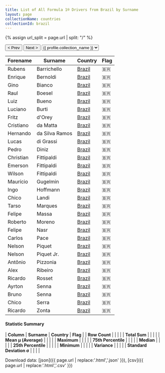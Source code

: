 ```yaml
---
title: List of All Formula 1® Drivers from Brazil by Surname
layout: page
collectionName: countries
collectionId: brazil
---
```


{% assign url_split = page.url | split: "/" %}
<div id="collection-navigation">
<button onclick="selector.options[selector.selectedIndex-1].value && (window.location = selector.options[selector.selectedIndex-1].value);">&lt; Prev</button>
<button onclick="selector.options[selector.selectedIndex+1].value && (window.location = selector.options[selector.selectedIndex+1].value);">Next &gt;</button>
<select id="selector" onchange="this.options[this.selectedIndex].value && (window.location = this.options[this.selectedIndex].value);">
  {% for collectionId in site.data[page.collectionName].refs %}
    {% if collectionId == page.collectionId %}
      {% assign selected = "selected" %}
    {% else %}
      {% assign selected = "" %}
    {% endif %}
    {% assign profile = site.data[page.collectionName][collectionId].profile %}
    <option value="/f1/{{ page.collectionName }}/{{ collectionId }}/{{ url_split[4] }}" {{ selected }}>{{ profile.collection_name }}</option>
  {% endfor %}
</select>
</div>

| Forename | Surname | Country | Flag |
|--|--|--|--|
| Rubens | Barrichello | [Brazil](/f1/countries/brazil) | 🇧🇷 |
| Enrique | Bernoldi | [Brazil](/f1/countries/brazil) | 🇧🇷 |
| Gino | Bianco | [Brazil](/f1/countries/brazil) | 🇧🇷 |
| Raul | Boesel | [Brazil](/f1/countries/brazil) | 🇧🇷 |
| Luiz | Bueno | [Brazil](/f1/countries/brazil) | 🇧🇷 |
| Luciano | Burti | [Brazil](/f1/countries/brazil) | 🇧🇷 |
| Fritz | d'Orey | [Brazil](/f1/countries/brazil) | 🇧🇷 |
| Cristiano | da Matta | [Brazil](/f1/countries/brazil) | 🇧🇷 |
| Hernando | da Silva Ramos | [Brazil](/f1/countries/brazil) | 🇧🇷 |
| Lucas | di Grassi | [Brazil](/f1/countries/brazil) | 🇧🇷 |
| Pedro | Diniz | [Brazil](/f1/countries/brazil) | 🇧🇷 |
| Christian | Fittipaldi | [Brazil](/f1/countries/brazil) | 🇧🇷 |
| Emerson | Fittipaldi | [Brazil](/f1/countries/brazil) | 🇧🇷 |
| Wilson | Fittipaldi | [Brazil](/f1/countries/brazil) | 🇧🇷 |
| Maurício | Gugelmin | [Brazil](/f1/countries/brazil) | 🇧🇷 |
| Ingo | Hoffmann | [Brazil](/f1/countries/brazil) | 🇧🇷 |
| Chico | Landi | [Brazil](/f1/countries/brazil) | 🇧🇷 |
| Tarso | Marques | [Brazil](/f1/countries/brazil) | 🇧🇷 |
| Felipe | Massa | [Brazil](/f1/countries/brazil) | 🇧🇷 |
| Roberto | Moreno | [Brazil](/f1/countries/brazil) | 🇧🇷 |
| Felipe | Nasr | [Brazil](/f1/countries/brazil) | 🇧🇷 |
| Carlos | Pace | [Brazil](/f1/countries/brazil) | 🇧🇷 |
| Nelson | Piquet | [Brazil](/f1/countries/brazil) | 🇧🇷 |
| Nelson | Piquet Jr. | [Brazil](/f1/countries/brazil) | 🇧🇷 |
| Antônio | Pizzonia | [Brazil](/f1/countries/brazil) | 🇧🇷 |
| Alex | Ribeiro | [Brazil](/f1/countries/brazil) | 🇧🇷 |
| Ricardo | Rosset | [Brazil](/f1/countries/brazil) | 🇧🇷 |
| Ayrton | Senna | [Brazil](/f1/countries/brazil) | 🇧🇷 |
| Bruno | Senna | [Brazil](/f1/countries/brazil) | 🇧🇷 |
| Chico | Serra | [Brazil](/f1/countries/brazil) | 🇧🇷 |
| Ricardo | Zonta | [Brazil](/f1/countries/brazil) | 🇧🇷 |

#### Statistic Summary

| **Column** | **Surname** | **Country** | **Flag** |
| **Row Count** |  |  |  |
| **Total Sum** |  |  |  |
| **Mean μ (Average)** |  |  |  |
| **Maximum** |  |  |  |
| **75th Percentile** |  |  |  |
| **Median** |  |  |  |
| **25th Percentile** |  |  |  |
| **Minimum** |  |  |  |
| **Variance** |  |  |  |
| **Standard Deviation σ** |  |  |  |

Download data: [json]({{ page.url | replace:'.html','.json' }}), [csv]({{ page.url | replace:'.html','.csv' }})
